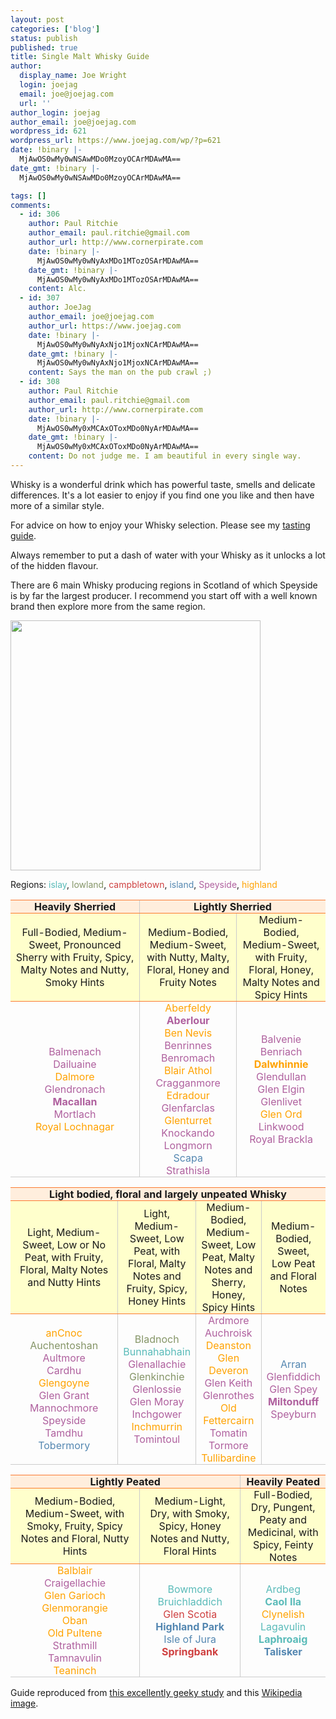 ```yaml
---
layout: post
categories: ['blog']
status: publish
published: true
title: Single Malt Whisky Guide
author:
  display_name: Joe Wright
  login: joejag
  email: joe@joejag.com
  url: ''
author_login: joejag
author_email: joe@joejag.com
wordpress_id: 621
wordpress_url: https://www.joejag.com/wp/?p=621
date: !binary |-
  MjAwOS0wMy0wNSAwMDo0MzoyOCArMDAwMA==
date_gmt: !binary |-
  MjAwOS0wMy0wNSAwMDo0MzoyOCArMDAwMA==

tags: []
comments:
  - id: 306
    author: Paul Ritchie
    author_email: paul.ritchie@gmail.com
    author_url: http://www.cornerpirate.com
    date: !binary |-
      MjAwOS0wMy0wNyAxMDo1MTozOSArMDAwMA==
    date_gmt: !binary |-
      MjAwOS0wMy0wNyAxMDo1MTozOSArMDAwMA==
    content: Alc.
  - id: 307
    author: JoeJag
    author_email: joe@joejag.com
    author_url: https://www.joejag.com
    date: !binary |-
      MjAwOS0wMy0wNyAxNjo1MjoxNCArMDAwMA==
    date_gmt: !binary |-
      MjAwOS0wMy0wNyAxNjo1MjoxNCArMDAwMA==
    content: Says the man on the pub crawl ;)
  - id: 308
    author: Paul Ritchie
    author_email: paul.ritchie@gmail.com
    author_url: http://www.cornerpirate.com
    date: !binary |-
      MjAwOS0wMy0xMCAxOToxMDo0NyArMDAwMA==
    date_gmt: !binary |-
      MjAwOS0wMy0xMCAxOToxMDo0NyArMDAwMA==
    content: Do not judge me. I am beautiful in every single way.
---
```


<style type="text/css">
/* Malt colours */
.islay {color: #5ABBB9} .lowland {color: #859567} .campbletown {color: #CF4040} .island {color: #5487B1} .speyside {color: #AF609E} .highland {color: #FFA200}
.owned {font-weight: bold;}

th { padding: 0 0.5em; text-align: left;	}
tr.yellow td {	border-top: 1px solid #FB7A31;	border-bottom: 1px solid #FB7A31;	background: #FFC;	}
tr.classification td {	border-top: 1px solid #FB7A31;	border-bottom: 1px solid #FB7A31;	background: #FED; text-align: center; font-weight: bold;	}
td {	border-bottom: 1px solid #CCC;	padding: 0 0.5em; text-align: center;	}
td:first-child {	width: 190px; text-align: center;	}
td+td {	border-left: 1px solid #CCC;	text-align: center;	}

</style>

<p>Whisky is a wonderful drink which has powerful taste, smells and delicate differences.  It's a lot easier to enjoy if you find one you like and then have more of a similar style.  </p>

<p>For advice on how to enjoy your Whisky selection. Please see my <a href="{% post_url /personal/2010-11-08-how-to-enjoy-whisky %}">tasting guide</a>.

<p>Always remember to put a dash of water with your Whisky as it unlocks a lot of the hidden flavour.  </p>
<p>There are 6 main Whisky producing regions in Scotland of which Speyside is by far the largest producer.  I recommend you start off with a well known brand then explore more from the same region.</p>
<img src="{{ site.url }}/images/2009/scotch_regions.png" width="400" height="400">
<p>Regions: <span class="islay">islay</span>, <span class="lowland">lowland</span>, <span class="campbletown">campbletown</span>, <span class="island">island</span>, <span class="speyside">Speyside</span>, <span class="highland">highland</span><br />

<table>
<tr class="classification">
<td>Heavily Sherried</td>
<td colspan="2">Lightly Sherried</td>
</tr>
<tr class="yellow">
<td>Full-Bodied, Medium-Sweet, Pronounced Sherry with Fruity, Spicy, Malty Notes and Nutty, Smoky Hints</td>
<td>Medium-Bodied, Medium-Sweet, with Nutty, Malty, Floral, Honey and Fruity Notes</td>
<td>Medium-Bodied, Medium-Sweet, with Fruity, Floral, Honey, Malty Notes and Spicy Hints</td>
</tr>
<tr>
<td>
<span class="speyside">Balmenach</span><br />
<span class="speyside">Dailuaine</span><br />
<span class="highland">Dalmore</span><br />
<span class="speyside">Glendronach</span><br />
<span class="speyside owned">Macallan</span><br />
<span class="speyside">Mortlach</span><br />
<span class="highland">Royal Lochnagar</span><br />
</td>
<td>
<span class="highland">Aberfeldy</span><br />
<span class="speyside owned">Aberlour</span><br />
<span class="highland">Ben Nevis</span><br />
<span class="speyside">Benrinnes</span><br />
<span class="speyside">Benromach</span><br />
<span class="highland">Blair Athol</span><br />
<span class="speyside">Cragganmore</span><br />
<span class="highland">Edradour</span><br />
<span class="speyside">Glenfarclas</span><br />
<span class="highland">Glenturret</span><br />
<span class="speyside">Knockando</span><br />
<span class="speyside">Longmorn</span><br />
<span class="island">Scapa</span><br />
<span class="speyside">Strathisla</span><br />
</td>
<td>
<span class="speyside">Balvenie</span><br />
<span class="speyside">Benriach</span><br />
<span class="highland owned">Dalwhinnie</span><br />
<span class="speyside">Glendullan</span><br />
<span class="speyside">Glen Elgin</span><br />
<span class="speyside">Glenlivet</span><br />
<span class="highland">Glen Ord</span><br />
<span class="speyside">Linkwood</span><br />
<span class="speyside">Royal Brackla</span><br />
</td></tr>
</table>

<table>
<tr class="classification">
<td colspan="4">Light bodied, floral and largely unpeated Whisky</td>
</tr>
<tr class="yellow">
<td>Light, Medium-Sweet, Low or No Peat, with Fruity, Floral, Malty Notes and Nutty Hints</td>
<td>Light, Medium-Sweet, Low Peat, with Floral, Malty Notes and Fruity, Spicy, Honey Hints</td>
<td>Medium-Bodied, Medium-Sweet, Low Peat, Malty Notes and Sherry, Honey, Spicy Hints</td>
<td>Medium-Bodied, Sweet, Low Peat and Floral Notes</td>
</tr>
<tr>
<td>
<span class="highland">anCnoc</span><br />
<span class="lowland">Auchentoshan</span><br />
<span class="speyside">Aultmore</span><br />
<span class="speyside">Cardhu</span><br />
<span class="highland">Glengoyne</span><br />
<span class="speyside">Glen Grant</span><br />
<span class="speyside">Mannochmore</span><br />
<span class="speyside">Speyside</span><br />
<span class="speyside">Tamdhu</span><br />
<span class="island">Tobermory</span><br />
</td>
<td>
<span class="lowland">Bladnoch</span><br />
<span class="islay">Bunnahabhain</span><br />
<span class="speyside">Glenallachie</span><br />
<span class="lowland">Glenkinchie</span><br />
<span class="speyside">Glenlossie</span><br />
<span class="speyside">Glen Moray</span><br />
<span class="speyside">Inchgower</span><br />
<span class="highland">Inchmurrin</span><br />
<span class="speyside">Tomintoul</span><br />
</td>
<td>
<span class="speyside">Ardmore</span><br />
<span class="speyside">Auchroisk</span><br />
<span class="highland">Deanston</span><br />
<span class="highland">Glen Deveron</span><br />
<span class="speyside">Glen Keith</span><br />
<span class="speyside">Glenrothes</span><br />
<span class="highland">Old Fettercairn</span><br />
<span class="speyside">Tomatin</span><br />
<span class="speyside">Tormore</span><br />
<span class="highland">Tullibardine</span><br />
</td>
<td>
<span class="island">Arran</span><br />
<span class="speyside">Glenfiddich</span><br />
<span class="speyside">Glen Spey</span><br />
<span class="speyside owned">Miltonduff</span><br />
<span class="speyside">Speyburn</span><br />
</td>
</table>

<table>
<tr class="classification">
<td colspan="2">Lightly Peated</td>
<td >Heavily Peated</td>
</tr>
<tr class="yellow">
<td>Medium-Bodied, Medium-Sweet, with Smoky, Fruity, Spicy Notes and Floral, Nutty Hints</td>
<td>Medium-Light, Dry, with Smoky, Spicy, Honey Notes and Nutty, Floral Hints</td>
<td>Full-Bodied, Dry, Pungent, Peaty and Medicinal, with Spicy, Feinty Notes</td>
</tr>
<td>
<span class="highland">Balblair</span><br />
<span class="speyside">Craigellachie</span><br />
<span class="highland">Glen Garioch</span><br />
<span class="highland">Glenmorangie</span><br />
<span class="highland">Oban</span><br />
<span class="highland">Old Pultene</span><br />
<span class="speyside">Strathmill</span><br />
<span class="speyside">Tamnavulin</span><br />
<span class="highland">Teaninch</span><br />
</td>
<td>
<span class="islay">Bowmore</span><br />
<span class="islay">Bruichladdich</span><br />
<span class="campbletown">Glen Scotia</span><br />
<span class="island owned">Highland Park</span><br />
<span class="island">Isle of Jura</span><br />
<span class="campbletown owned">Springbank</span><br />
</td>
<td>
<span class="islay">Ardbeg</span><br />
<span class="islay owned">Caol Ila</span><br />
<span class="highland">Clynelish</span><br />
<span class="islay">Lagavulin</span><br />
<span class="islay owned">Laphroaig</span><br />
<span class="island owned">Talisker</span><br />
</td>
</tr>
</table>

Guide reproduced from <a href="http://www.whiskyclassified.com/classification.html">this excellently geeky study</a> and this <a href="http://en.wikipedia.org/wiki/File:Scotch_regions.svg">Wikipedia image</a>.</p>
